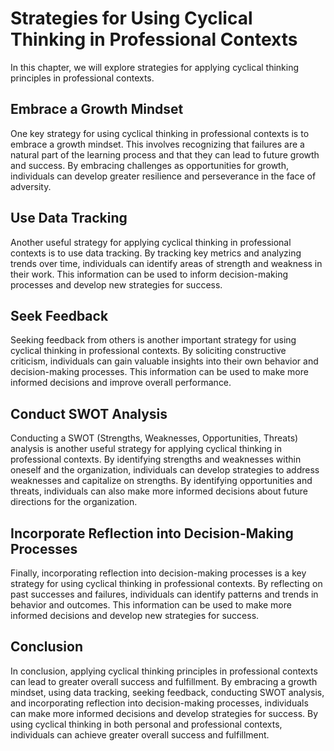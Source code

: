 Strategies for Using Cyclical Thinking in Professional Contexts
===========================================================================================================================

In this chapter, we will explore strategies for applying cyclical thinking principles in professional contexts.

Embrace a Growth Mindset
------------------------

One key strategy for using cyclical thinking in professional contexts is to embrace a growth mindset. This involves recognizing that failures are a natural part of the learning process and that they can lead to future growth and success. By embracing challenges as opportunities for growth, individuals can develop greater resilience and perseverance in the face of adversity.

Use Data Tracking
-----------------

Another useful strategy for applying cyclical thinking in professional contexts is to use data tracking. By tracking key metrics and analyzing trends over time, individuals can identify areas of strength and weakness in their work. This information can be used to inform decision-making processes and develop new strategies for success.

Seek Feedback
-------------

Seeking feedback from others is another important strategy for using cyclical thinking in professional contexts. By soliciting constructive criticism, individuals can gain valuable insights into their own behavior and decision-making processes. This information can be used to make more informed decisions and improve overall performance.

Conduct SWOT Analysis
---------------------

Conducting a SWOT (Strengths, Weaknesses, Opportunities, Threats) analysis is another useful strategy for applying cyclical thinking in professional contexts. By identifying strengths and weaknesses within oneself and the organization, individuals can develop strategies to address weaknesses and capitalize on strengths. By identifying opportunities and threats, individuals can also make more informed decisions about future directions for the organization.

Incorporate Reflection into Decision-Making Processes
-----------------------------------------------------

Finally, incorporating reflection into decision-making processes is a key strategy for using cyclical thinking in professional contexts. By reflecting on past successes and failures, individuals can identify patterns and trends in behavior and outcomes. This information can be used to make more informed decisions and develop new strategies for success.

Conclusion
----------

In conclusion, applying cyclical thinking principles in professional contexts can lead to greater overall success and fulfillment. By embracing a growth mindset, using data tracking, seeking feedback, conducting SWOT analysis, and incorporating reflection into decision-making processes, individuals can make more informed decisions and develop strategies for success. By using cyclical thinking in both personal and professional contexts, individuals can achieve greater overall success and fulfillment.
